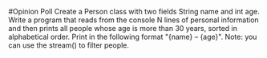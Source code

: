 #Opinion Poll
Create a Person class with two fields String name and int age. Write a program that reads from the console N lines of personal information and then prints all people whose age is more than 30 years, sorted in alphabetical order. Print in the following format "{name} – {age}".
Note: you can use the stream() to filter people.

